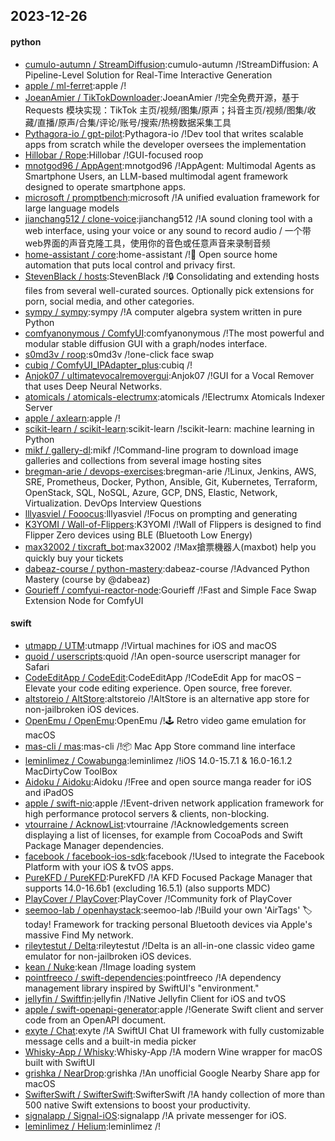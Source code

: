 ## 2023-12-26

#### python
* [cumulo-autumn / StreamDiffusion](https://github.com/cumulo-autumn/StreamDiffusion):cumulo-autumn /!StreamDiffusion: A Pipeline-Level Solution for Real-Time Interactive Generation
* [apple / ml-ferret](https://github.com/apple/ml-ferret):apple /!
* [JoeanAmier / TikTokDownloader](https://github.com/JoeanAmier/TikTokDownloader):JoeanAmier /!完全免费开源，基于 Requests 模块实现：TikTok 主页/视频/图集/原声；抖音主页/视频/图集/收藏/直播/原声/合集/评论/账号/搜索/热榜数据采集工具
* [Pythagora-io / gpt-pilot](https://github.com/Pythagora-io/gpt-pilot):Pythagora-io /!Dev tool that writes scalable apps from scratch while the developer oversees the implementation
* [Hillobar / Rope](https://github.com/Hillobar/Rope):Hillobar /!GUI-focused roop
* [mnotgod96 / AppAgent](https://github.com/mnotgod96/AppAgent):mnotgod96 /!AppAgent: Multimodal Agents as Smartphone Users, an LLM-based multimodal agent framework designed to operate smartphone apps.
* [microsoft / promptbench](https://github.com/microsoft/promptbench):microsoft /!A unified evaluation framework for large language models
* [jianchang512 / clone-voice](https://github.com/jianchang512/clone-voice):jianchang512 /!A sound cloning tool with a web interface, using your voice or any sound to record audio / 一个带web界面的声音克隆工具，使用你的音色或任意声音来录制音频
* [home-assistant / core](https://github.com/home-assistant/core):home-assistant /!🏡 Open source home automation that puts local control and privacy first.
* [StevenBlack / hosts](https://github.com/StevenBlack/hosts):StevenBlack /!🔒 Consolidating and extending hosts files from several well-curated sources. Optionally pick extensions for porn, social media, and other categories.
* [sympy / sympy](https://github.com/sympy/sympy):sympy /!A computer algebra system written in pure Python
* [comfyanonymous / ComfyUI](https://github.com/comfyanonymous/ComfyUI):comfyanonymous /!The most powerful and modular stable diffusion GUI with a graph/nodes interface.
* [s0md3v / roop](https://github.com/s0md3v/roop):s0md3v /!one-click face swap
* [cubiq / ComfyUI_IPAdapter_plus](https://github.com/cubiq/ComfyUI_IPAdapter_plus):cubiq /!
* [Anjok07 / ultimatevocalremovergui](https://github.com/Anjok07/ultimatevocalremovergui):Anjok07 /!GUI for a Vocal Remover that uses Deep Neural Networks.
* [atomicals / atomicals-electrumx](https://github.com/atomicals/atomicals-electrumx):atomicals /!Electrumx Atomicals Indexer Server
* [apple / axlearn](https://github.com/apple/axlearn):apple /!
* [scikit-learn / scikit-learn](https://github.com/scikit-learn/scikit-learn):scikit-learn /!scikit-learn: machine learning in Python
* [mikf / gallery-dl](https://github.com/mikf/gallery-dl):mikf /!Command-line program to download image galleries and collections from several image hosting sites
* [bregman-arie / devops-exercises](https://github.com/bregman-arie/devops-exercises):bregman-arie /!Linux, Jenkins, AWS, SRE, Prometheus, Docker, Python, Ansible, Git, Kubernetes, Terraform, OpenStack, SQL, NoSQL, Azure, GCP, DNS, Elastic, Network, Virtualization. DevOps Interview Questions
* [lllyasviel / Fooocus](https://github.com/lllyasviel/Fooocus):lllyasviel /!Focus on prompting and generating
* [K3YOMI / Wall-of-Flippers](https://github.com/K3YOMI/Wall-of-Flippers):K3YOMI /!Wall of Flippers is designed to find Flipper Zero devices using BLE (Bluetooth Low Energy)
* [max32002 / tixcraft_bot](https://github.com/max32002/tixcraft_bot):max32002 /!Max搶票機器人(maxbot) help you quickly buy your tickets
* [dabeaz-course / python-mastery](https://github.com/dabeaz-course/python-mastery):dabeaz-course /!Advanced Python Mastery (course by @dabeaz)
* [Gourieff / comfyui-reactor-node](https://github.com/Gourieff/comfyui-reactor-node):Gourieff /!Fast and Simple Face Swap Extension Node for ComfyUI

#### swift
* [utmapp / UTM](https://github.com/utmapp/UTM):utmapp /!Virtual machines for iOS and macOS
* [quoid / userscripts](https://github.com/quoid/userscripts):quoid /!An open-source userscript manager for Safari
* [CodeEditApp / CodeEdit](https://github.com/CodeEditApp/CodeEdit):CodeEditApp /!CodeEdit App for macOS – Elevate your code editing experience. Open source, free forever.
* [altstoreio / AltStore](https://github.com/altstoreio/AltStore):altstoreio /!AltStore is an alternative app store for non-jailbroken iOS devices.
* [OpenEmu / OpenEmu](https://github.com/OpenEmu/OpenEmu):OpenEmu /!🕹 Retro video game emulation for macOS
* [mas-cli / mas](https://github.com/mas-cli/mas):mas-cli /!📦 Mac App Store command line interface
* [leminlimez / Cowabunga](https://github.com/leminlimez/Cowabunga):leminlimez /!iOS 14.0-15.7.1 & 16.0-16.1.2 MacDirtyCow ToolBox
* [Aidoku / Aidoku](https://github.com/Aidoku/Aidoku):Aidoku /!Free and open source manga reader for iOS and iPadOS
* [apple / swift-nio](https://github.com/apple/swift-nio):apple /!Event-driven network application framework for high performance protocol servers & clients, non-blocking.
* [vtourraine / AcknowList](https://github.com/vtourraine/AcknowList):vtourraine /!Acknowledgements screen displaying a list of licenses, for example from CocoaPods and Swift Package Manager dependencies.
* [facebook / facebook-ios-sdk](https://github.com/facebook/facebook-ios-sdk):facebook /!Used to integrate the Facebook Platform with your iOS & tvOS apps.
* [PureKFD / PureKFD](https://github.com/PureKFD/PureKFD):PureKFD /!A KFD Focused Package Manager that supports 14.0-16.6b1 (excluding 16.5.1) (also supports MDC)
* [PlayCover / PlayCover](https://github.com/PlayCover/PlayCover):PlayCover /!Community fork of PlayCover
* [seemoo-lab / openhaystack](https://github.com/seemoo-lab/openhaystack):seemoo-lab /!Build your own 'AirTags' 🏷 today! Framework for tracking personal Bluetooth devices via Apple's massive Find My network.
* [rileytestut / Delta](https://github.com/rileytestut/Delta):rileytestut /!Delta is an all-in-one classic video game emulator for non-jailbroken iOS devices.
* [kean / Nuke](https://github.com/kean/Nuke):kean /!Image loading system
* [pointfreeco / swift-dependencies](https://github.com/pointfreeco/swift-dependencies):pointfreeco /!A dependency management library inspired by SwiftUI's "environment."
* [jellyfin / Swiftfin](https://github.com/jellyfin/Swiftfin):jellyfin /!Native Jellyfin Client for iOS and tvOS
* [apple / swift-openapi-generator](https://github.com/apple/swift-openapi-generator):apple /!Generate Swift client and server code from an OpenAPI document.
* [exyte / Chat](https://github.com/exyte/Chat):exyte /!A SwiftUI Chat UI framework with fully customizable message cells and a built-in media picker
* [Whisky-App / Whisky](https://github.com/Whisky-App/Whisky):Whisky-App /!A modern Wine wrapper for macOS built with SwiftUI
* [grishka / NearDrop](https://github.com/grishka/NearDrop):grishka /!An unofficial Google Nearby Share app for macOS
* [SwifterSwift / SwifterSwift](https://github.com/SwifterSwift/SwifterSwift):SwifterSwift /!A handy collection of more than 500 native Swift extensions to boost your productivity.
* [signalapp / Signal-iOS](https://github.com/signalapp/Signal-iOS):signalapp /!A private messenger for iOS.
* [leminlimez / Helium](https://github.com/leminlimez/Helium):leminlimez /!
